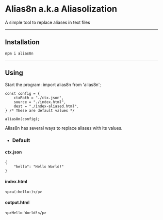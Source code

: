 # Alias8n a.k.a Aliasolization

A simple tool to replace aliases in text files

* * *

## Installation 

    npm i alias8n 

* * *
## Using

Start the program: 
    import alias8n from 'alias8n';
    
    const config = {
        ctxPath = "./ctx.json",
        source = "./index.html",
        dest = "./index-aliased.html",
    } /* These are default values */
    
    alias8n(config);
Alias8n has several ways to replace aliases with its values. 

+  ### Default
#### ctx.json
    {
        "hello": "Hello World!"
    }
#### index.html
    <p>a(:hello:)</p>
#### output.html 
    <p>Hello World!</p>



